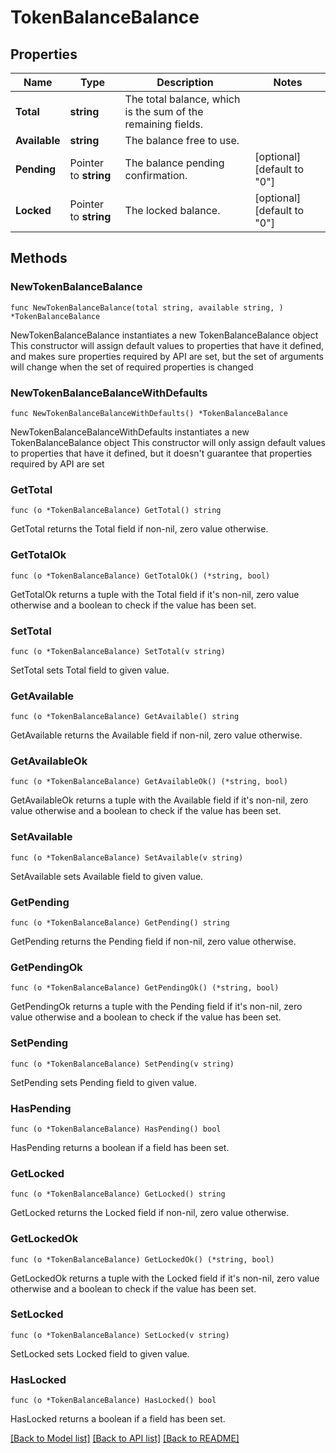 # TokenBalanceBalance

## Properties

Name | Type | Description | Notes
------------ | ------------- | ------------- | -------------
**Total** | **string** | The total balance, which is the sum of the remaining fields. | 
**Available** | **string** | The balance free to use. | 
**Pending** | Pointer to **string** | The balance pending confirmation. | [optional] [default to "0"]
**Locked** | Pointer to **string** | The locked balance. | [optional] [default to "0"]

## Methods

### NewTokenBalanceBalance

`func NewTokenBalanceBalance(total string, available string, ) *TokenBalanceBalance`

NewTokenBalanceBalance instantiates a new TokenBalanceBalance object
This constructor will assign default values to properties that have it defined,
and makes sure properties required by API are set, but the set of arguments
will change when the set of required properties is changed

### NewTokenBalanceBalanceWithDefaults

`func NewTokenBalanceBalanceWithDefaults() *TokenBalanceBalance`

NewTokenBalanceBalanceWithDefaults instantiates a new TokenBalanceBalance object
This constructor will only assign default values to properties that have it defined,
but it doesn't guarantee that properties required by API are set

### GetTotal

`func (o *TokenBalanceBalance) GetTotal() string`

GetTotal returns the Total field if non-nil, zero value otherwise.

### GetTotalOk

`func (o *TokenBalanceBalance) GetTotalOk() (*string, bool)`

GetTotalOk returns a tuple with the Total field if it's non-nil, zero value otherwise
and a boolean to check if the value has been set.

### SetTotal

`func (o *TokenBalanceBalance) SetTotal(v string)`

SetTotal sets Total field to given value.


### GetAvailable

`func (o *TokenBalanceBalance) GetAvailable() string`

GetAvailable returns the Available field if non-nil, zero value otherwise.

### GetAvailableOk

`func (o *TokenBalanceBalance) GetAvailableOk() (*string, bool)`

GetAvailableOk returns a tuple with the Available field if it's non-nil, zero value otherwise
and a boolean to check if the value has been set.

### SetAvailable

`func (o *TokenBalanceBalance) SetAvailable(v string)`

SetAvailable sets Available field to given value.


### GetPending

`func (o *TokenBalanceBalance) GetPending() string`

GetPending returns the Pending field if non-nil, zero value otherwise.

### GetPendingOk

`func (o *TokenBalanceBalance) GetPendingOk() (*string, bool)`

GetPendingOk returns a tuple with the Pending field if it's non-nil, zero value otherwise
and a boolean to check if the value has been set.

### SetPending

`func (o *TokenBalanceBalance) SetPending(v string)`

SetPending sets Pending field to given value.

### HasPending

`func (o *TokenBalanceBalance) HasPending() bool`

HasPending returns a boolean if a field has been set.

### GetLocked

`func (o *TokenBalanceBalance) GetLocked() string`

GetLocked returns the Locked field if non-nil, zero value otherwise.

### GetLockedOk

`func (o *TokenBalanceBalance) GetLockedOk() (*string, bool)`

GetLockedOk returns a tuple with the Locked field if it's non-nil, zero value otherwise
and a boolean to check if the value has been set.

### SetLocked

`func (o *TokenBalanceBalance) SetLocked(v string)`

SetLocked sets Locked field to given value.

### HasLocked

`func (o *TokenBalanceBalance) HasLocked() bool`

HasLocked returns a boolean if a field has been set.


[[Back to Model list]](../README.md#documentation-for-models) [[Back to API list]](../README.md#documentation-for-api-endpoints) [[Back to README]](../README.md)


